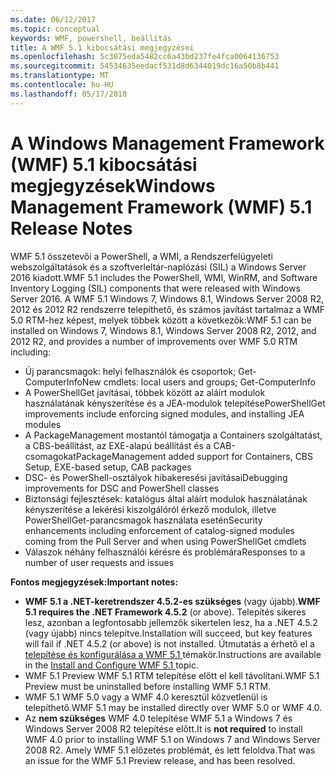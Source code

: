 ```yaml
---
ms.date: 06/12/2017
ms.topic: conceptual
keywords: WMF, powershell, beállítás
title: A WMF 5.1 kibocsátási megjegyzései
ms.openlocfilehash: 5c3075eda5482cc6a43bd237fe4fca0064136753
ms.sourcegitcommit: 54534635eedacf531d8d6344019dc16a50b8b441
ms.translationtype: MT
ms.contentlocale: hu-HU
ms.lasthandoff: 05/17/2018
---
```

# <a name="windows-management-framework-wmf-51-release-notes"></a><span data-ttu-id="ad25e-103">A Windows Management Framework (WMF) 5.1 kibocsátási megjegyzések</span><span class="sxs-lookup"><span data-stu-id="ad25e-103">Windows Management Framework (WMF) 5.1 Release Notes</span></span> #

<span data-ttu-id="ad25e-104">WMF 5.1 összetevői a PowerShell, a WMI, a Rendszerfelügyeleti webszolgáltatások és a szoftverleltár-naplózási (SIL) a Windows Server 2016 kiadott.</span><span class="sxs-lookup"><span data-stu-id="ad25e-104">WMF 5.1 includes the PowerShell, WMI, WinRM, and Software Inventory Logging (SIL) components that were released with Windows Server 2016.</span></span>
<span data-ttu-id="ad25e-105">A WMF 5.1 Windows 7, Windows 8.1, Windows Server 2008 R2, 2012 és 2012 R2 rendszerre telepíthető, és számos javítást tartalmaz a WMF 5.0 RTM-hez képest, melyek többek között a következők:</span><span class="sxs-lookup"><span data-stu-id="ad25e-105">WMF 5.1 can be installed on Windows 7, Windows 8.1, Windows Server 2008 R2, 2012, and 2012 R2, and provides a number of improvements over WMF 5.0 RTM including:</span></span>

- <span data-ttu-id="ad25e-106">Új parancsmagok: helyi felhasználók és csoportok; Get-ComputerInfo</span><span class="sxs-lookup"><span data-stu-id="ad25e-106">New cmdlets: local users and groups; Get-ComputerInfo</span></span>
- <span data-ttu-id="ad25e-107">A PowerShellGet javításai, többek között az aláírt modulok használatának kényszerítése és a JEA-modulok telepítése</span><span class="sxs-lookup"><span data-stu-id="ad25e-107">PowerShellGet improvements include enforcing signed modules, and installing JEA modules</span></span>
- <span data-ttu-id="ad25e-108">A PackageManagement mostantól támogatja a Containers szolgáltatást, a CBS-beállítást, az EXE-alapú beállítást és a CAB-csomagokat</span><span class="sxs-lookup"><span data-stu-id="ad25e-108">PackageManagement added support for Containers, CBS Setup, EXE-based setup, CAB packages</span></span>
- <span data-ttu-id="ad25e-109">DSC- és PowerShell-osztályok hibakeresési javításai</span><span class="sxs-lookup"><span data-stu-id="ad25e-109">Debugging improvements for DSC and PowerShell classes</span></span>
- <span data-ttu-id="ad25e-110">Biztonsági fejlesztések: katalógus által aláírt modulok használatának kényszerítése a lekérési kiszolgálóról érkező modulok, illetve PowerShellGet-parancsmagok használata esetén</span><span class="sxs-lookup"><span data-stu-id="ad25e-110">Security enhancements including enforcement of catalog-signed modules coming from the Pull Server and when using PowerShellGet cmdlets</span></span>
- <span data-ttu-id="ad25e-111">Válaszok néhány felhasználói kérésre és problémára</span><span class="sxs-lookup"><span data-stu-id="ad25e-111">Responses to a number of user requests and issues</span></span>

<span data-ttu-id="ad25e-112">**Fontos megjegyzések:**</span><span class="sxs-lookup"><span data-stu-id="ad25e-112">**Important notes:**</span></span>

- <span data-ttu-id="ad25e-113">**WMF 5.1 a .NET-keretrendszer 4.5.2-es szükséges** (vagy újabb).</span><span class="sxs-lookup"><span data-stu-id="ad25e-113">**WMF 5.1 requires the .NET Framework 4.5.2** (or above).</span></span> <span data-ttu-id="ad25e-114">Telepítés sikeres lesz, azonban a legfontosabb jellemzők sikertelen lesz, ha a .NET 4.5.2 (vagy újabb) nincs telepítve.</span><span class="sxs-lookup"><span data-stu-id="ad25e-114">Installation will succeed, but key features will fail if .NET 4.5.2 (or above) is not installed.</span></span> <span data-ttu-id="ad25e-115">Útmutatás a érhető el a [telepítése és konfigurálása a WMF 5.1 ](https://msdn.microsoft.com/powershell/wmf/5.1/install-configure) témakör.</span><span class="sxs-lookup"><span data-stu-id="ad25e-115">Instructions are available in the [Install and Configure WMF 5.1 ](https://msdn.microsoft.com/powershell/wmf/5.1/install-configure) topic.</span></span>
- <span data-ttu-id="ad25e-116">WMF 5.1 Preview WMF 5.1 RTM telepítése előtt el kell távolítani.</span><span class="sxs-lookup"><span data-stu-id="ad25e-116">WMF 5.1 Preview must be uninstalled before installing WMF 5.1 RTM.</span></span>
- <span data-ttu-id="ad25e-117">WMF 5.1 WMF 5.0 vagy a WMF 4.0 keresztül közvetlenül is telepíthető.</span><span class="sxs-lookup"><span data-stu-id="ad25e-117">WMF 5.1 may be installed directly over WMF 5.0 or WMF 4.0.</span></span>
- <span data-ttu-id="ad25e-118">Az __nem szükséges__ WMF 4.0 telepítése WMF 5.1 a Windows 7 és Windows Server 2008 R2 telepítése előtt.</span><span class="sxs-lookup"><span data-stu-id="ad25e-118">It is __not required__ to install WMF 4.0 prior to installing WMF 5.1 on Windows 7 and Windows Server 2008 R2.</span></span> <span data-ttu-id="ad25e-119">Amely WMF 5.1 előzetes problémát, és lett feloldva.</span><span class="sxs-lookup"><span data-stu-id="ad25e-119">That was an issue for the WMF 5.1 Preview release, and has been resolved.</span></span>
